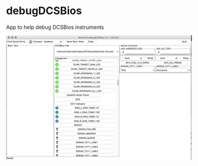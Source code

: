 # debugDCSBios
App to help debug DCSBios instruments


![App Screenshot](https://raw.githubusercontent.com/tldBear/dcsBiosDebug/master/manual/appScreenshot.png?token=AOQ2ECFXVVJMRWFSLQPV4HK6JAPT2)
